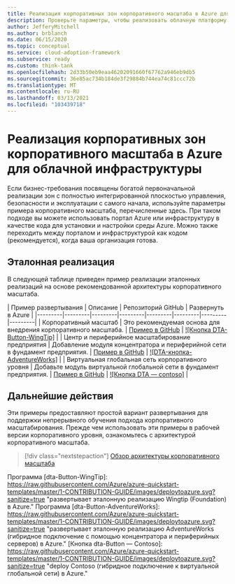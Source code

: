 ```yaml
---
title: Реализация корпоративных зон корпоративного масштаба в Azure для облачной инфраструктуры
description: Проверьте параметры, чтобы реализовать облачную платформу внедрения для архитектуры Azure корпоративного уровня.
author: JefferyMitchell
ms.author: brblanch
ms.date: 06/15/2020
ms.topic: conceptual
ms.service: cloud-adoption-framework
ms.subservice: ready
ms.custom: think-tank
ms.openlocfilehash: 2d33b50eb9eaa46202091660f67762a946eb9db5
ms.sourcegitcommit: 36e85ac734b184de3f29884b744ea74c81ccc72b
ms.translationtype: MT
ms.contentlocale: ru-RU
ms.lasthandoff: 03/13/2021
ms.locfileid: "103439718"
---
```

# <a name="implement-cloud-adoption-framework-enterprise-scale-landing-zones-in-azure"></a>Реализация корпоративных зон корпоративного масштаба в Azure для облачной инфраструктуры

Если бизнес-требования посвящены богатой первоначальной реализации зон с полностью интегрированной плоскостью управления, безопасности и эксплуатации с самого начала, используйте параметры примера корпоративного масштаба, перечисленные здесь. При таком подходе вы можете использовать портал Azure или инфраструктуру в качестве кода для установки и настройки среды Azure. Можно также переходить между порталом и инфраструктурой как кодом (рекомендуется), когда ваша организация готова.

## <a name="reference-implementation"></a>Эталонная реализация

В следующей таблице приведен пример реализации эталонных реализаций на основе рекомендованной архитектуры корпоративного масштаба.

| Пример развертывания | Описание | Репозиторий GitHub | Развернуть в Azure |
|---------|---------|---------|---------|---------|---------|---------|---------|
| Корпоративный масштаб | Это рекомендуемая основа для внедрения корпоративного масштаба. | [Пример в GitHub][GitHub-WingTip] | [![Кнопка DTA-Button-WingTip]][DTA-WingTip] |
| Центр и периферийное масштабирование предприятия | Добавление модуля концентратора и периферийной сети в фундамент предприятия. | [Пример в GitHub][GitHub-AdventureWorks] | [![DTA-кнопка-AdventureWorks]][DTA-AdventureWorks] |
| Виртуальная глобальная сеть корпоративного уровня | Добавьте модуль виртуальной глобальной сети в фундамент предприятия. | [Пример в GitHub][GitHub-Contoso] | [![Кнопка DTA — contoso]][DTA-Contoso] |

## <a name="next-steps"></a>Дальнейшие действия

Эти примеры предоставляют простой вариант развертывания для поддержки непрерывного обучения подхода корпоративного масштабирования. Прежде чем использовать эти примеры в рабочей версии корпоративного уровня, ознакомьтесь с архитектурой корпоративного масштаба.

> [!div class="nextstepaction"]
> [Обзор архитектуры корпоративного масштаба](./architecture.md)

<!-- The following section is used to store references to external images and links to reduce maintenance overhead and enable tooltips -->

[//]: # (*******************************)
[//]: # (ССЫЛКИ НА ВНЕШНИЕ ИЗОБРАЖЕНИЯ НИЖЕ)
[//]: # (*******************************)

Программа [dta-Button-WingTip]: https://raw.githubusercontent.com/Azure/azure-quickstart-templates/master/1-CONTRIBUTION-GUIDE/images/deploytoazure.svg?sanitize=true "развертывает эталонную реализацию Wingtip (Foundation) в Azure."
Программа [dta-Button-AdventureWorks]: https://raw.githubusercontent.com/Azure/azure-quickstart-templates/master/1-CONTRIBUTION-GUIDE/images/deploytoazure.svg?sanitize=true "развертывает эталонную реализацию AdventureWorks (гибридное подключение с помощью концентратора и периферийных серверов) в Azure."
[Кнопка dta-Button — Contoso]: https://raw.githubusercontent.com/Azure/azure-quickstart-templates/master/1-CONTRIBUTION-GUIDE/images/deploytoazure.svg?sanitize=true "deploy Contoso (гибридное подключение к виртуальной глобальной сети) в Azure."

[//]: # (**************************)
[//]: # (МЕТКИ ВНЕШНИХ ССЫЛОК НИЖЕ)
[//]: # (**************************)

[GitHub-WingTip]: https://github.com/Azure/Enterprise-Scale/blob/main/docs/reference/wingtip/README.md
[GitHub-AdventureWorks]: https://github.com/Azure/Enterprise-Scale/blob/main/docs/reference/adventureworks/README.md
[GitHub-Contoso]: https://github.com/Azure/Enterprise-Scale/blob/main/docs/reference/contoso/Readme.md

[DTA-WingTip]: https://ms.portal.azure.com/?feature.customportal=false#create/Microsoft.Template/uri/https%3A%2F%2Fraw.githubusercontent.com%2FAzure%2FEnterprise-Scale%2Fmain%2Fdocs%2Freference%2Fwingtip%2FarmTemplates%2Fes-foundation.json/createUIDefinitionUri/https%3A%2F%2Fraw.githubusercontent.com%2FAzure%2FEnterprise-Scale%2Fmain%2Fdocs%2Freference%2Fwingtip%2FarmTemplates%2Fportal-es-foundation.json
[DTA-AdventureWorks]: https://ms.portal.azure.com/?feature.customportal=false#create/Microsoft.Template/uri/https%3A%2F%2Fraw.githubusercontent.com%2FAzure%2FEnterprise-Scale%2Fmain%2Fdocs%2Freference%2Fadventureworks%2FarmTemplates%2Fes-hubspoke.json/createUIDefinitionUri/https%3A%2F%2Fraw.githubusercontent.com%2FAzure%2FEnterprise-Scale%2Fmain%2Fdocs%2Freference%2Fadventureworks%2FarmTemplates%2Fportal-es-hubspoke.json

[DTA-Contoso]: https://ms.portal.azure.com/?feature.customportal=false#create/Microsoft.Template/uri/https%3A%2F%2Fraw.githubusercontent.com%2FAzure%2FEnterprise-Scale%2Fmain%2Fdocs%2Freference%2Fcontoso%2FarmTemplates%2Fes-vwan.json/createUIDefinitionUri/https%3A%2F%2Fraw.githubusercontent.com%2FAzure%2FEnterprise-Scale%2Fmain%2Fdocs%2Freference%2Fcontoso%2FarmTemplates%2Fportal-es-vwan.json
